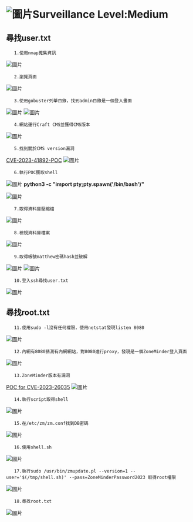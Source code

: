 ![圖片](https://github.com/favorite986141/jamescao/assets/125249893/73de9b35-33f4-4b06-8a5b-398ba7f411f7)Surveillance Level:Medium
===
尋找user.txt
---

       1.使用nmap蒐集資訊

![圖片](https://github.com/favorite986141/jamescao/assets/125249893/1bab0ecc-aa6d-4909-a8fb-2ee8e4eddd38)

       2.瀏覽頁面

![圖片](https://github.com/favorite986141/jamescao/assets/125249893/ba421d75-db8c-420a-8343-b43bc1ea7685)

       3.使用gobuster列舉目錄，找到admin目錄是一個登入畫面

![圖片](https://github.com/favorite986141/jamescao/assets/125249893/a91647db-f615-435f-8c1c-6334a8145371)
![圖片](https://github.com/favorite986141/jamescao/assets/125249893/92fb70d8-3ba8-41e3-b9bc-39383174eab4)

       4.網站運行Craft CMS並獲得CMS版本
       
![圖片](https://github.com/favorite986141/jamescao/assets/125249893/7360ed1c-96b0-480f-ac43-a87c1ebdfe1d)

       5.找到關於CMS version漏洞
       
[CVE-2023-41892-POC](https://gist.github.com/zhsh9/ae0d6093640aa5c82c534ebee80fa1df)
![圖片](https://github.com/favorite986141/jamescao/assets/125249893/11a6e496-2be6-49ba-bfab-21d3fb08f15a)

       6.執行POC獲取shell
       
![圖片](https://github.com/favorite986141/jamescao/assets/125249893/c1eb3f9e-e1bc-49d7-b514-225e46b88867)
**python3 -c "import pty;pty.spawn('/bin/bash')"**

![圖片](https://github.com/favorite986141/jamescao/assets/125249893/9463e5fb-1f81-413d-8e21-fa11a460b01f)

       7.取得資料庫壓縮檔

![圖片](https://github.com/favorite986141/jamescao/assets/125249893/8f32ead5-d3ce-4459-949f-f1f12494bafa)

       8.檢視資料庫檔案

![圖片](https://github.com/favorite986141/jamescao/assets/125249893/134199fe-7f1f-40a6-b4d5-8d92918635bb)

       9.取得帳號matthew密碼hash並破解

![圖片](https://github.com/favorite986141/jamescao/assets/125249893/387c9a4e-28c4-4736-b670-3f95ae91214b)
![圖片](https://github.com/favorite986141/jamescao/assets/125249893/f35ee204-5bfe-4676-97b9-dfad4fd96ba1)

       10.登入ssh尋找user.txt
       
![圖片](https://github.com/favorite986141/jamescao/assets/125249893/d4f9f849-a77c-4d6c-a95c-5796fdd032f5)

尋找root.txt
---

       11.使用sudo -l沒有任何權限，使用netstat發現listen 8080

![圖片](https://github.com/favorite986141/jamescao/assets/125249893/dbf7e56c-992c-4d32-ace1-3b1545274f85)

       12.內網有8080猜測有內網網站，對8080進行proxy，發現是一個ZoneMinder登入頁面

![圖片](https://github.com/favorite986141/jamescao/assets/125249893/5944cf26-422e-4427-961d-1f449b687815)

       13.ZoneMinder版本有漏洞

[POC for CVE-2023-26035](https://github.com/rvizx/CVE-2023-26035)
![圖片](https://github.com/favorite986141/jamescao/assets/125249893/bba899c1-02e1-43d5-89f0-83c36e95cd39)

       14.執行script取得shell

![圖片](https://github.com/favorite986141/jamescao/assets/125249893/d4832d86-8df5-415a-b8d4-5806f1bf52d6)

       15.在/etc/zm/zm.conf找到DB密碼

![圖片](https://github.com/favorite986141/jamescao/assets/125249893/4ae26ac4-8f87-45b0-8698-5c7e199573a5)

       16.使用shell.sh 

![圖片](https://github.com/favorite986141/jamescao/assets/125249893/bc8d2bbf-c859-4747-9ba7-acdb584f1547)

       17.執行sudo /usr/bin/zmupdate.pl --version=1 --user='$(/tmp/shell.sh)' --pass=ZoneMinderPassword2023 取得root權限

![圖片](https://github.com/favorite986141/jamescao/assets/125249893/9d82a9dd-a621-4e34-a70b-9492f50df2c6)

       18.尋找root.txt

![圖片](https://github.com/favorite986141/jamescao/assets/125249893/266e13f8-f438-4b0f-bdc7-12362c124aff)


